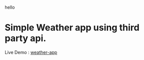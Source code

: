 hello
# Simple Weather app using third party api.<br> 

Live Demo :  [weather-app](https://Shaik-Shakira.github.io/Weather_App/) <br>





